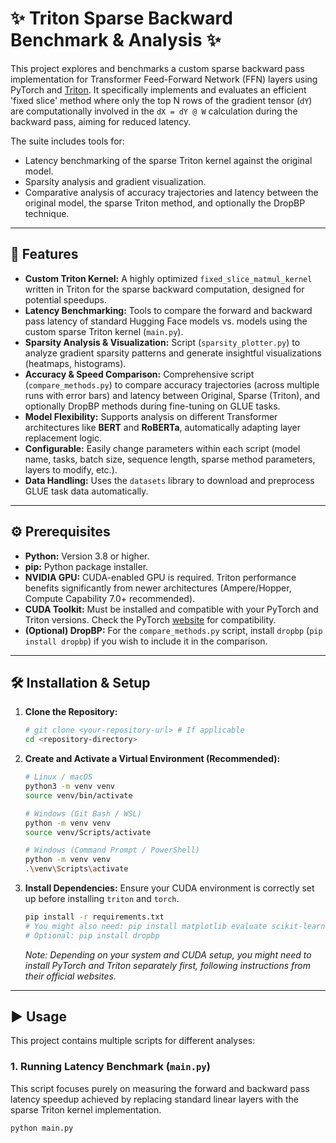 # ✨ Triton Sparse Backward Benchmark & Analysis ✨

This project explores and benchmarks a custom sparse backward pass implementation for Transformer Feed-Forward Network (FFN) layers using PyTorch and [Triton](https://github.com/openai/triton). It specifically implements and evaluates an efficient 'fixed slice' method where only the top N rows of the gradient tensor (`dY`) are computationally involved in the `dX = dY @ W` calculation during the backward pass, aiming for reduced latency.

The suite includes tools for:
* Latency benchmarking of the sparse Triton kernel against the original model.
* Sparsity analysis and gradient visualization.
* Comparative analysis of accuracy trajectories and latency between the original model, the sparse Triton method, and optionally the DropBP technique.

---

## 🚀 Features

* **Custom Triton Kernel:** A highly optimized `fixed_slice_matmul_kernel` written in Triton for the sparse backward computation, designed for potential speedups.
* **Latency Benchmarking:** Tools to compare the forward and backward pass latency of standard Hugging Face models vs. models using the custom sparse Triton kernel (`main.py`).
* **Sparsity Analysis & Visualization:** Script (`sparsity_plotter.py`) to analyze gradient sparsity patterns and generate insightful visualizations (heatmaps, histograms).
* **Accuracy & Speed Comparison:** Comprehensive script (`compare_methods.py`) to compare accuracy trajectories (across multiple runs with error bars) and latency between Original, Sparse (Triton), and optionally DropBP methods during fine-tuning on GLUE tasks.
* **Model Flexibility:** Supports analysis on different Transformer architectures like **BERT** and **RoBERTa**, automatically adapting layer replacement logic.
* **Configurable:** Easily change parameters within each script (model name, tasks, batch size, sequence length, sparse method parameters, layers to modify, etc.).
* **Data Handling:** Uses the `datasets` library to download and preprocess GLUE task data automatically.

---

## ⚙️ Prerequisites

* **Python:** Version 3.8 or higher.
* **pip:** Python package installer.
* **NVIDIA GPU:** CUDA-enabled GPU is required. Triton performance benefits significantly from newer architectures (Ampere/Hopper, Compute Capability 7.0+ recommended).
* **CUDA Toolkit:** Must be installed and compatible with your PyTorch and Triton versions. Check the PyTorch [website](https://pytorch.org/get-started/locally/) for compatibility.
* **(Optional) DropBP:** For the `compare_methods.py` script, install `dropbp` (`pip install dropbp`) if you wish to include it in the comparison.

---

## 🛠️ Installation & Setup

1.  **Clone the Repository:**
    ```bash
    # git clone <your-repository-url> # If applicable
    cd <repository-directory>
    ```

2.  **Create and Activate a Virtual Environment (Recommended):**
    ```bash
    # Linux / macOS
    python3 -m venv venv
    source venv/bin/activate

    # Windows (Git Bash / WSL)
    python -m venv venv
    source venv/Scripts/activate

    # Windows (Command Prompt / PowerShell)
    python -m venv venv
    .\venv\Scripts\activate
    ```

3.  **Install Dependencies:**
    Ensure your CUDA environment is correctly set up before installing `triton` and `torch`.
    ```bash
    pip install -r requirements.txt
    # You might also need: pip install matplotlib evaluate scikit-learn scipy # If not already included
    # Optional: pip install dropbp
    ```
    *Note: Depending on your system and CUDA setup, you might need to install PyTorch and Triton separately first, following instructions from their official websites.*

---

## ▶️ Usage

This project contains multiple scripts for different analyses:

### 1. Running Latency Benchmark (`main.py`)

This script focuses purely on measuring the forward and backward pass latency speedup achieved by replacing standard linear layers with the sparse Triton kernel implementation.

```bash
python main.py
